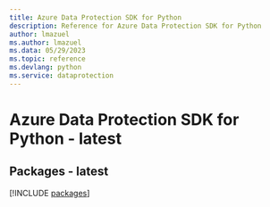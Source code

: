 ```yaml
---
title: Azure Data Protection SDK for Python
description: Reference for Azure Data Protection SDK for Python
author: lmazuel
ms.author: lmazuel
ms.data: 05/29/2023
ms.topic: reference
ms.devlang: python
ms.service: dataprotection
---
```

# Azure Data Protection SDK for Python - latest
## Packages - latest
[!INCLUDE [packages](data-protection-index.md)]